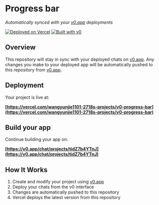 # Progress bar

*Automatically synced with your [v0.app](https://v0.app) deployments*

[![Deployed on Vercel](https://img.shields.io/badge/Deployed%20on-Vercel-black?style=for-the-badge&logo=vercel)](https://vercel.com/wangyunjie1101-2718s-projects/v0-progress-bar)
[![Built with v0](https://img.shields.io/badge/Built%20with-v0.app-black?style=for-the-badge)](https://v0.app/chat/projects/tidZ7b4YTnJ)

## Overview

This repository will stay in sync with your deployed chats on [v0.app](https://v0.app).
Any changes you make to your deployed app will be automatically pushed to this repository from [v0.app](https://v0.app).

## Deployment

Your project is live at:

**[https://vercel.com/wangyunjie1101-2718s-projects/v0-progress-bar](https://vercel.com/wangyunjie1101-2718s-projects/v0-progress-bar)**

## Build your app

Continue building your app on:

**[https://v0.app/chat/projects/tidZ7b4YTnJ](https://v0.app/chat/projects/tidZ7b4YTnJ)**

## How It Works

1. Create and modify your project using [v0.app](https://v0.app)
2. Deploy your chats from the v0 interface
3. Changes are automatically pushed to this repository
4. Vercel deploys the latest version from this repository